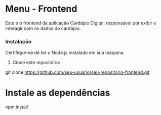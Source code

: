 # Menu - Frontend

Este é o frontend da aplicação Cardápio Digital, responsável por exibir e interagir com os dados do cardápio.

### Instalação

Certifique-se de ter o Node.js instalado em sua máquina. 

1. Clone este repositório:

git clone https://github.com/seu-usuario/seu-repositorio-frontend.git

# Instale as dependências

npm install
